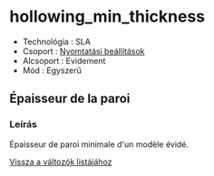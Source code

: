 # hollowing\_min\_thickness

* Technológia : SLA
* Csoport : [Nyomtatási beállítások](../sla_printer/sla_parameters.md)
* Alcsoport : Evidement
* Mód : Egyszerű

## Épaisseur de la paroi

### Leírás

Épaisseur de paroi minimale d'un modèle évidé.

[Vissza a változók listájához](../../variable_list)

